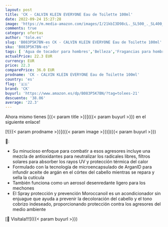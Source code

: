 ```yaml
---
layout: post
title: 'CK - CALVIN KLEIN EVERYONE Eau de Toilette 100ml'
date: 2022-09-24 15:27:28
image: 'https://m.media-amazon.com/images/I/21kbI3D98cL._SL500_._SL400_.jpg'
comments: true
category: ofertas
author: 'tole.es'
slug: 'B083P5K7BN-es CK - CALVIN KLEIN EVERYONE Eau de Toilette 100ml'
sku: 'B083P5K7BN-es'
tags: [ 'Agua de tocador para hombres','Belleza','Fragancias para hombres','Perfumes y fragancias','ck','de','eau','toilette','🇪🇸', ]
actualPrice: 22.3 EUR
currency: EUR
price: 22.3
comparePrice: 36.0 EUR
prodname: 'CK - CALVIN KLEIN EVERYONE Eau de Toilette 100ml'
country: 'es'
flag: '🇪🇸'
brand: 'CK'
buyurl: 'https://www.amazon.es/dp/B083P5K7BN/?tag=tolees-21'
descuento: '38.06'
average: '22.3'
---
```


Ahora mismo tienes [{{< param title >}}]({{< param buyurl >}}) en el siguiente enlace!

[![{{< param prodname >}}]({{< param image >}})]({{< param buyurl >}})

🔎:

- Su minucioso enfoque para combatir a esos agresores incluye una mezcla de antioxidantes para neutralizar los radicales libres, filtros solares para absorber los rayos UV y protección térmica del calor
- Formulado con la tecnología de microencapsulado de ArganID para infundir aceite de argán en el córtex del cabello mientras se repara y sella la cutícula
- También funciona como un aerosol desenredante ligero para los mechones
- El Spray protección y prevención Moroccanoil es un acondicionador sin enjuague que ayuda a prevenir la decoloración del cabello y el tono cobrizo indeseado, proporcionando protección contra los agresores del medio ambiente

[🛒 Visítala!!!]({{< param buyurl >}})
